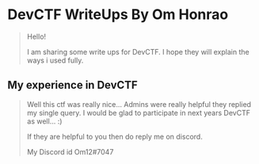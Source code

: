# DevCTF WriteUps By Om Honrao

> Hello!
>
> I am sharing some write ups for DevCTF. I hope they will explain the ways i used fully.
>
## My experience in DevCTF 
> Well this ctf was really nice... 
> Admins were really helpful they replied my single query.
> I would be glad to participate in next years DevCTF as well... :)
>
> If they are helpful to you then do reply me on discord.
>
> My Discord id Om12#7047
